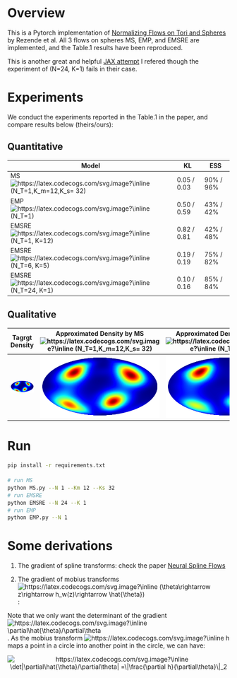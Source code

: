 # Overview
This is a Pytorch implementation of [Normalizing Flows on Tori and Spheres](https://arxiv.org/abs/2002.02428) by Rezende et al. All 3 flows on spheres MS, EMP, and EMSRE are implemented, and the Table.1 results have been reproduced. 

This is another great and helpful [JAX attempt](https://github.com/katalinic/sdflows) I refered though the experiment of (N=24, K=1) fails in their case.

# Experiments

We conduct the experiments reported in the Table.1 in the paper, and compare results below (theirs/ours):

## Quantitative

| Model                       | KL          | ESS       |
| --------------------------- | ----------- | --------- |
| MS <img src="https://latex.codecogs.com/svg.image?\inline&space;(N_T=1,K_m=12,K_s=&space;32)" title="https://latex.codecogs.com/svg.image?\inline (N_T=1,K_m=12,K_s= 32)" /> | 0.05 / 0.03 | 90% / 96% |
| EMP <img src="https://latex.codecogs.com/svg.image?\inline&space;(N_T=1)" title="https://latex.codecogs.com/svg.image?\inline (N_T=1)" />               | 0.50 / 0.59 | 43% / 42% |
| EMSRE <img src="https://latex.codecogs.com/svg.image?\inline&space;(N_T=1,&space;K=12)" title="https://latex.codecogs.com/svg.image?\inline (N_T=1, K=12)" />       | 0.82 / 0.81 | 42% / 48% |
| EMSRE <img src="https://latex.codecogs.com/svg.image?\inline&space;(N_T=6,&space;K=5)" title="https://latex.codecogs.com/svg.image?\inline (N_T=6, K=5)" />        | 0.19 / 0.19 | 75% / 82% |
| EMSRE <img src="https://latex.codecogs.com/svg.image?\inline&space;(N_T=24,&space;K=1)" title="https://latex.codecogs.com/svg.image?\inline (N_T=24, K=1)" />       | 0.10 / 0.16 | 85% / 84% |

## Qualitative
|  Tagrgt Density   |   Approximated Density by MS <img src="https://latex.codecogs.com/svg.image?\inline&space;(N_T=1,K_m=12,K_s=&space;32)" title="https://latex.codecogs.com/svg.image?\inline (N_T=1,K_m=12,K_s= 32)" /> |  Approximated Density by EMSRE <img src="https://latex.codecogs.com/svg.image?\inline&space;(N_T=24,&space;K=1)" title="https://latex.codecogs.com/svg.image?\inline (N_T=24, K=1)" />  |  Approximated Density by EMP <img src="https://latex.codecogs.com/svg.image?\inline&space;(N_T=1)" title="https://latex.codecogs.com/svg.image?\inline (N_T=1)" />   |
| --- | --- | --- | --- |
|  ![s2_target_density](md.assets/README/s2_target_density.png)   |  <img src="md.assets/README/flow_density_MS.png" alt="flow_density_MS" style="zoom:67%;" />   |  <img src="md.assets/README/flow_density_EMSRE.png" alt="flow_density_EMSRE" style="zoom:67%;" />   |  <img src="md.assets/README/flow_density_EMP.png" alt="flow_density_EMP" style="zoom:67%;" />   |

# Run

```bash
pip install -r requirements.txt

# run MS
python MS.py --N 1 --Km 12 --Ks 32
# run EMSRE
python EMSRE --N 24 --K 1
# run EMP
python EMP.py --N 1
```

# Some derivations

1. The gradient of spline transforms: check the paper [Neural Spline Flows](https://proceedings.neurips.cc/paper/2019/hash/7ac71d433f282034e088473244df8c02-Abstract.html)

2. The gradient of mobius transforms <img src="https://latex.codecogs.com/svg.image?\inline&space;(\theta\rightarrow&space;z\rightarrow&space;h_w(z)\rightarrow&space;\hat{\theta})" title="https://latex.codecogs.com/svg.image?\inline (\theta\rightarrow z\rightarrow h_w(z)\rightarrow \hat{\theta})" />:

Note that we only want the determinant of the gradient <img src="https://latex.codecogs.com/svg.image?\inline&space;\partial\hat{\theta}/\partial\theta" title="https://latex.codecogs.com/svg.image?\inline \partial\hat{\theta}/\partial\theta" />. 
As the mobius transform <img src="https://latex.codecogs.com/svg.image?\inline&space;h" title="https://latex.codecogs.com/svg.image?\inline h" /> maps a point in a circle into another point in the circle, 
we can have: 

<center>
<img src="https://latex.codecogs.com/svg.image?\inline&space;\det|\partial\hat{\theta}/\partial\theta|&space;=\|\frac{\partial&space;h}{\partial\theta}\|_2" title="https://latex.codecogs.com/svg.image?\inline \det|\partial\hat{\theta}/\partial\theta| =\|\frac{\partial h}{\partial\theta}\|_2" />
</center>
